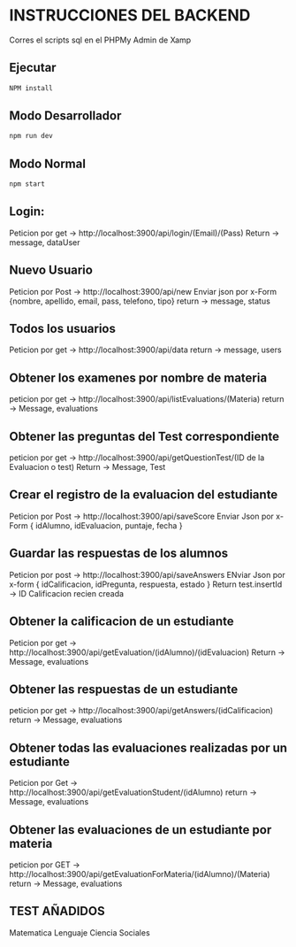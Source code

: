 # INSTRUCCIONES DEL BACKEND

Corres el scripts sql en el PHPMy Admin de Xamp

## Ejecutar 
```bash
NPM install
```

## Modo Desarrollador 
```bash
npm run dev
```
## Modo Normal
```bash
npm start
```

## Login: 
Peticion por get -> http://localhost:3900/api/login/(Email)/(Pass)
Return -> message, dataUser

## Nuevo Usuario
Peticion por Post -> http://localhost:3900/api/new
Enviar json por x-Form {nombre, apellido, email, pass, telefono, tipo}
return -> message, status

## Todos los usuarios
Peticion por get -> http://localhost:3900/api/data
return -> message, users


## Obtener los examenes por nombre de materia
peticion por get -> http://localhost:3900/api/listEvaluations/(Materia)
return -> Message, evaluations

## Obtener las preguntas del Test correspondiente
peticion por get -> http://localhost:3900/api/getQuestionTest/(ID de la Evaluacion o test)
Return -> Message, Test

## Crear el registro de la evaluacion del estudiante
Peticion por Post -> http://localhost:3900/api/saveScore
Enviar Json por x-Form { idAlumno, idEvaluacion, puntaje, fecha }

## Guardar las respuestas de los alumnos
Peticion por post -> http://localhost:3900/api/saveAnswers
ENviar Json por x-form { idCalificacion, idPregunta, respuesta, estado }
Return test.insertId -> ID Calificacion recien creada

## Obtener la calificacion de un estudiante
Peticion por get -> http://localhost:3900/api/getEvaluation/(idAlumno)/(idEvaluacion)
Return -> Message, evaluations

## Obtener las respuestas de un estudiante
peticion por get -> http://localhost:3900/api/getAnswers/(idCalificacion)
return -> Message, evaluations

## Obtener todas las evaluaciones realizadas por un estudiante
Peticion por Get -> http://localhost:3900/api/getEvaluationStudent/(idAlumno)
return -> Message, evaluations


## Obtener las evaluaciones de un estudiante por materia
peticion por GET -> http://localhost:3900/api/getEvaluationForMateria/(idAlumno)/(Materia)
return -> Message, evaluations

## TEST AÑADIDOS
Matematica
Lenguaje
Ciencia
Sociales